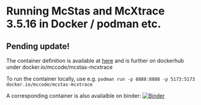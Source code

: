 # Running McStas and McXtrace 3.5.16 in Docker / podman etc.

## Pending update!

The container definition is available at [here](https://github.com/willend/jupyter-remote-desktop-proxy/tree/mcstas-mcxtrace-3.5) and is further on dockerhub under docker.io/mccode/mcstas-mcxtrace

To run the container locally, use e.g.
```podman run -p 8888:8888 -p 5173:5173 docker.io/mccode/mcstas-mcxtrace```

A corresponding container is also availalble on binder: [![Binder](https://mybinder.org/badge_logo.svg)](https://mybinder.org/v2/gh/McStasMcXtrace/jupyter-mcstas-mcxtrace-desktop/main?urlpath=desktop)
